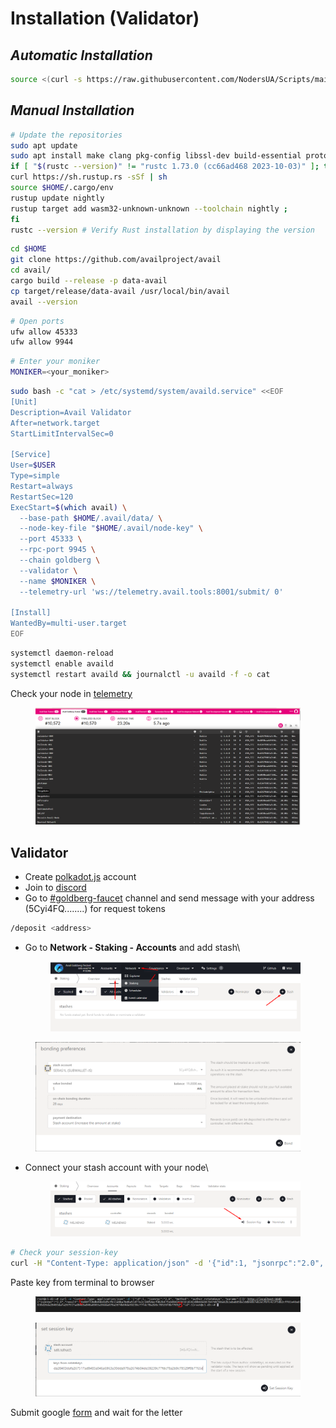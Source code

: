 # Installation (Validator)

## _**Automatic Installation**_

```bash
source <(curl -s https://raw.githubusercontent.com/NodersUA/Scripts/main/avail)
```

## _**Manual Installation**_

```bash
# Update the repositories
sudo apt update
sudo apt install make clang pkg-config libssl-dev build-essential protobuf-compiler -y
if [ "$(rustc --version)" != "rustc 1.73.0 (cc66ad468 2023-10-03)" ]; then
curl https://sh.rustup.rs -sSf | sh
source $HOME/.cargo/env
rustup update nightly
rustup target add wasm32-unknown-unknown --toolchain nightly ;
fi
rustc --version # Verify Rust installation by displaying the version
```

```bash
cd $HOME
git clone https://github.com/availproject/avail
cd avail/
cargo build --release -p data-avail
cp target/release/data-avail /usr/local/bin/avail
avail --version
```

```bash
# Open ports
ufw allow 45333
ufw allow 9944
```

```bash
# Enter your moniker
MONIKER=<your_moniker>
```

```bash
sudo bash -c "cat > /etc/systemd/system/availd.service" <<EOF
[Unit]
Description=Avail Validator
After=network.target
StartLimitIntervalSec=0

[Service]
User=$USER
Type=simple
Restart=always
RestartSec=120
ExecStart=$(which avail) \
  --base-path $HOME/.avail/data/ \
  --node-key-file "$HOME/.avail/node-key" \
  --port 45333 \
  --rpc-port 9945 \
  --chain goldberg \
  --validator \
  --name $MONIKER \
  --telemetry-url 'ws://telemetry.avail.tools:8001/submit/ 0'

[Install]
WantedBy=multi-user.target
EOF
```

```bash
systemctl daemon-reload
systemctl enable availd
systemctl restart availd && journalctl -u availd -f -o cat
```

Check your node in [telemetry](https://telemetry.avail.tools/#list/0x6f09966420b2608d1947ccfb0f2a362450d1fc7fd902c29b67c906eaa965a7ae)

<figure><img src="../../.gitbook/assets/image (13).png" alt=""><figcaption></figcaption></figure>

## Validator

* Create [polkadot.js](https://goldberg.avail.tools/#/accounts) account
* Join to [discord](https://discord.gg/6Uy9jK8r)&#x20;
* Go to [#goldberg-faucet](https://discord.com/channels/1065831819154563132/1171414018028740698) channel and send message with your address (5Cyi4FQ........) for request tokens

```bash
/deposit <address>
```

*   Go to **Network - Staking - Accounts** and add stash\


    <figure><img src="../../.gitbook/assets/image (3).png" alt=""><figcaption></figcaption></figure>

<figure><img src="../../.gitbook/assets/image (1) (1).png" alt=""><figcaption></figcaption></figure>

*   Connect your stash account with your node\


    <figure><img src="../../.gitbook/assets/image (2) (1).png" alt=""><figcaption></figcaption></figure>

```bash
# Check your session-key
curl -H "Content-Type: application/json" -d '{"id":1, "jsonrpc":"2.0", "method": "author_rotateKeys", "params":[]}' http://localhost:9945
```

Paste key from terminal to browser

<figure><img src="../../.gitbook/assets/image (3) (1).png" alt=""><figcaption></figcaption></figure>

<figure><img src="../../.gitbook/assets/image (4).png" alt=""><figcaption></figcaption></figure>

Submit google [form](https://docs.google.com/forms/d/e/1FAIpQLScvgXjSUmwPpUxf1s-MR2C2o5V79TSoud1dLPKVgeLiLFuyGQ/viewform) and wait for the letter
